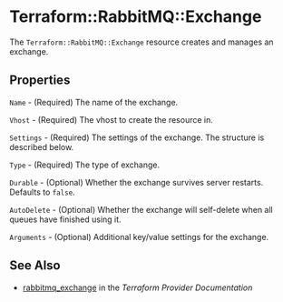 # Terraform::RabbitMQ::Exchange

The ``Terraform::RabbitMQ::Exchange`` resource creates and manages an exchange.

## Properties

`Name` - (Required) The name of the exchange.

`Vhost` - (Required) The vhost to create the resource in.

`Settings` - (Required) The settings of the exchange. The structure is described below.

`Type` - (Required) The type of exchange.

`Durable` - (Optional) Whether the exchange survives server restarts. Defaults to `false`.

`AutoDelete` - (Optional) Whether the exchange will self-delete when all queues have finished using it.

`Arguments` - (Optional) Additional key/value settings for the exchange.


## See Also

* [rabbitmq_exchange](https://www.terraform.io/docs/providers/rabbitmq/r/exchange.html) in the _Terraform Provider Documentation_